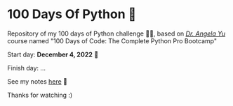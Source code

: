 # 100 Days Of Python 🐍

Repository of my 100 days of Python challenge 👨‍💻, based on [*Dr. Angela Yu*](https://www.udemy.com/user/4b4368a3-b5c8-4529-aa65-2056ec31f37e/) course named "100 Days of Code: The Complete Python Pro Bootcamp"

Start day: **December 4, 2022** 🚀

Finish day: ...

See my notes [here](https://github.com/TheAmazingLife/100-Days-Of-Python/blob/main/Notes/Notes.md) 📓

Thanks for watching :)
